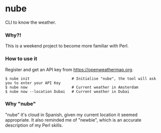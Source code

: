 # nube
CLI to know the weather.

### Why?!
This is a weekend project to become more familiar with Perl. 

### How to use it
Register and get an API key from https://openweathermap.org.

```
$ nube init                   # Initialise "nube", the tool will ask you to enter your API Key
$ nube now                    # Current weather in Amsterdam
$ nube now --location Dubai   # Current weather in Dubai
```

### Why "nube"
"nube" it's cloud in Spanish, given my current location it seemed appropriate. It also reminded me of "newbie", which is an accurate description of my Perl skills.
